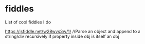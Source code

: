 # fiddles
List of cool fiddles I do 


https://jsfiddle.net/w28wvs3w/1/  //Parse an object and append to a string/div recursively if property inside obj is itself an obj

